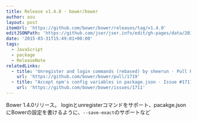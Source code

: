 ```yaml
---
title: Release v1.4.0 · bower/bower
author: azu
layout: post
itemUrl: 'https://github.com/bower/bower/releases/tag/v1.4.0'
editJSONPath: 'https://github.com/jser/jser.info/edit/gh-pages/data/2015/03/index.json'
date: '2015-03-31T15:49:01+00:00'
tags:
  - JavaScript
  - package
  - ReleaseNote
relatedLinks:
  - title: 'Unregister and login commands (rebased) by sheerun · Pull Request #1719 · bower/bower'
    url: 'https://github.com/bower/bower/pull/1719'
  - title: "Accept npm's config variables in package.json · Issue #1711 · bower/bower"
    url: 'https://github.com/bower/bower/issues/1711'
---
```

Bower 1.4.0リリース。
loginとunregisterコマンドをサポート、pacakge.jsonにBowerの設定を書けるように、`--save-exact`のサポートなど
